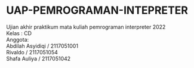 # UAP-PEMROGRAMAN-INTEPRETER
Ujian akhir praktikum mata kuliah pemrograman interpreter 2022 
<br>Kelas  : CD 
<br>Anggota:  
Abdilah Asyidiqi / 2117051001 
<br>Rivaldo / 2117051054 
<br>Shafa Auliya / 2117051042
